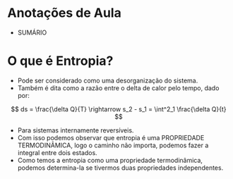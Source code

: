 # Anotações de Aula

- SUMÁRIO

# O que é Entropia?

- Pode ser considerado como uma desorganização do sistema.
- Também é dita como a razão entre o delta de calor pelo tempo, dado por:

$$
ds = \frac{\delta Q}{T} \rightarrow s_2 - s_1 = \int^2_1 \frac{\delta Q}{t}
$$

- Para sistemas internamente reversíveis.
- Com isso podemos observar que entropia é uma PROPRIEDADE TERMODINÂMICA, logo o caminho não importa, podemos fazer a integral entre dois estados.
- Como temos a entropia como uma propriedade termodinâmica, podemos determina-la se tivermos duas propriedades independentes.